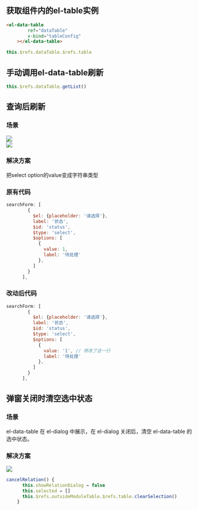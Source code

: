 ## 获取组件内的el-table实例

```html
<el-data-table
        ref="dataTable"
        v-bind="tableConfig"
    ></el-data-table>
```

```javascript
this.$refs.dataTable.$refs.table
```


## 手动调用el-data-table刷新

```javascript
this.$refs.dataTable.getList()
```

## 查询后刷新

### 场景
![](https://cdn.nlark.com/yuque/0/2018/png/160590/1543571549979-6e8e9121-538d-47f6-a319-3f3941d2f3e0.png#align=left&display=inline&height=406&originHeight=406&originWidth=1344&status=done&width=747)<br />![](https://cdn.nlark.com/yuque/0/2018/png/160590/1543571651982-1aaffcbf-ad2e-471f-948b-d18de3c5c73c.png#align=left&display=inline&height=432&originHeight=432&originWidth=1298&status=done&width=747)

### 解决方案
把select option的value变成字符串类型

### 原有代码

```javascript
searchForm: [
        {
          $el: {placeholder: '请选择'},
          label: '状态',
          $id: 'status',
          $type: 'select',
          $options: [
            {
              value: 1,
              label: '待处理'
            },
          ]
        }
      ],
```


### 改动后代码

```javascript
searchForm: [
        {
          $el: {placeholder: '请选择'},
          label: '状态',
          $id: 'status',
          $type: 'select',
          $options: [
            {
              value: '1', // 修改了这一行
              label: '待处理'
            },
          ]
        }
      ],
```

## 弹窗关闭时清空选中状态


### 场景
el-data-table 在 el-dialog 中展示，在 el-dialog 关闭后，清空 el-data-table 的选中状态。


### 解决方案
![](https://cdn.nlark.com/yuque/0/2018/png/160590/1544089655978-f73452e4-8da6-476e-8dbd-22a975e9a89c.png#align=left&display=inline&height=632&originHeight=632&originWidth=1700&status=done&width=827)

```javascript
cancelRelation() {
      this.showRelationDialog = false
      this.selected = []
      this.$refs.outsideModuleTable.$refs.table.clearSelection()
    }
```
